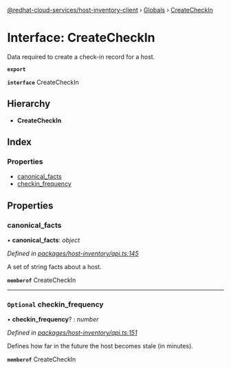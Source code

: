 [@redhat-cloud-services/host-inventory-client](../README.md) › [Globals](../globals.md) › [CreateCheckIn](createcheckin.md)

# Interface: CreateCheckIn

Data required to create a check-in record for a host.

**`export`** 

**`interface`** CreateCheckIn

## Hierarchy

* **CreateCheckIn**

## Index

### Properties

* [canonical_facts](createcheckin.md#canonical_facts)
* [checkin_frequency](createcheckin.md#optional-checkin_frequency)

## Properties

###  canonical_facts

• **canonical_facts**: *object*

*Defined in [packages/host-inventory/api.ts:145](https://github.com/RedHatInsights/javascript-clients/blob/master/packages/host-inventory/api.ts#L145)*

A set of string facts about a host.

**`memberof`** CreateCheckIn

___

### `Optional` checkin_frequency

• **checkin_frequency**? : *number*

*Defined in [packages/host-inventory/api.ts:151](https://github.com/RedHatInsights/javascript-clients/blob/master/packages/host-inventory/api.ts#L151)*

Defines how far in the future the host becomes stale (in minutes).

**`memberof`** CreateCheckIn
